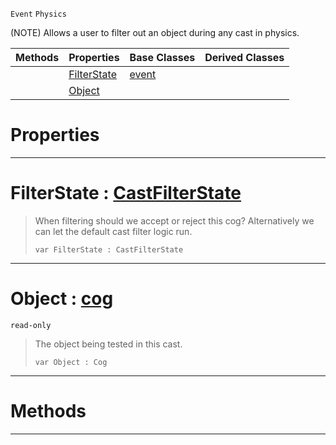  `Event` `Physics`



(NOTE) Allows a user to filter out an object during any cast in physics.

|Methods|Properties|Base Classes|Derived Classes|
|---|---|---|---|
| |[FilterState](castfilterevent.md#filterstate-zilch-engine)|[event](event.md)| |
| |[Object](castfilterevent.md#object-zilch-engine-docum)| | |


 #  Properties


---  
 #  FilterState : [CastFilterState](../enum_reference.md#castfilterstate)

> When filtering should we accept or reject this cog? Alternatively we can let the default cast filter logic run.
> ```TS:Nada
> var FilterState : CastFilterState


---  
 #  Object : [cog](cog.md)

 `read-only`

> The object being tested in this cast.
> ```TS:Nada
> var Object : Cog


---  
 #  Methods


---  
 

 